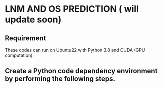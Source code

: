 # LNM AND OS PREDICTION ( will update soon)

## Requirement
These codes can run on Ubuntu22 with Python 3.8 and CUDA (GPU computation).

## Create a Python code dependency environment by performing the following steps.


